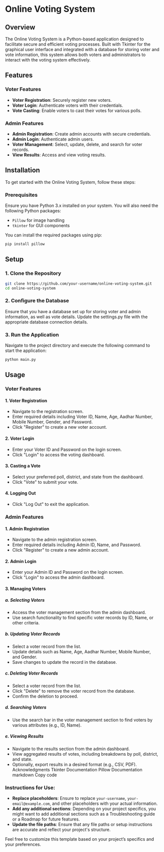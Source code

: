 # Online Voting System

## Overview

The Online Voting System is a Python-based application designed to facilitate secure and efficient voting processes. Built with Tkinter for the graphical user interface and integrated with a database for storing voter and vote information, this system allows both voters and administrators to interact with the voting system effectively.

## Features

### Voter Features
- **Voter Registration**: Securely register new voters.
- **Voter Login**: Authenticate voters with their credentials.
- **Vote Casting**: Enable voters to cast their votes for various polls.

### Admin Features
- **Admin Registration**: Create admin accounts with secure credentials.
- **Admin Login**: Authenticate admin users.
- **Voter Management**: Select, update, delete, and search for voter records.
- **View Results**: Access and view voting results.

## Installation

To get started with the Online Voting System, follow these steps:

### Prerequisites

Ensure you have Python 3.x installed on your system. You will also need the following Python packages:

- `Pillow` for image handling
- `tkinter` for GUI components

You can install the required packages using pip:

```bash
pip install pillow
```

## Setup
### 1. Clone the Repository

```bash
git clone https://github.com/your-username/online-voting-system.git
cd online-voting-system
```

### 2. Configure the Database

Ensure that you have a database set up for storing voter and admin information, as well as vote details. Update the settings.py file with the appropriate database connection details.

### 3. Run the Application

Navigate to the project directory and execute the following command to start the application:

```bash
python main.py
```

## Usage
### Voter Features
#### 1. Voter Registration

- Navigate to the registration screen.
- Enter required details including Voter ID, Name, Age, Aadhar Number, Mobile Number, Gender, and Password.
- Click "Register" to create a new voter account.

#### 2. Voter Login

- Enter your Voter ID and Password on the login screen.
- Click "Login" to access the voting dashboard.

#### 3. Casting a Vote

- Select your preferred poll, district, and state from the dashboard.
- Click "Vote" to submit your vote.

#### 4. Logging Out

- Click "Log Out" to exit the application.

### Admin Features
#### 1. Admin Registration

- Navigate to the admin registration screen.
- Enter required details including Admin ID, Name, and Password.
- Click "Register" to create a new admin account.

#### 2. Admin Login

- Enter your Admin ID and Password on the login screen.
- Click "Login" to access the admin dashboard.

#### 3. Managing Voters

##### a. Selecting Voters

- Access the voter management section from the admin dashboard.
- Use search functionality to find specific voter records by ID, Name, or other criteria.

##### b. Updating Voter Records

- Select a voter record from the list.
- Update details such as Name, Age, Aadhar Number, Mobile Number, and Gender.
- Save changes to update the record in the database.

##### c. Deleting Voter Records

- Select a voter record from the list.
- Click "Delete" to remove the voter record from the database.
- Confirm the deletion to proceed.

##### d. Searching Voters

- Use the search bar in the voter management section to find voters by various attributes (e.g., ID, Name).

##### e. Viewing Results

- Navigate to the results section from the admin dashboard.
- View aggregated results of votes, including breakdowns by poll, district, and state.
- Optionally, export results in a desired format (e.g., CSV, PDF).
Acknowledgments
Tkinter Documentation
Pillow Documentation
markdown
Copy code

### Instructions for Use:

- **Replace placeholders**: Ensure to replace `your-username`, `your-email@example.com`, and other placeholders with your actual information.
- **Add any additional sections**: Depending on your project specifics, you might want to add additional sections such as a Troubleshooting guide or a Roadmap for future features.
- **Update the file paths**: Ensure that any file paths or setup instructions are accurate and reflect your project's structure.

Feel free to customize this template based on your project’s specifics and your preferences.
